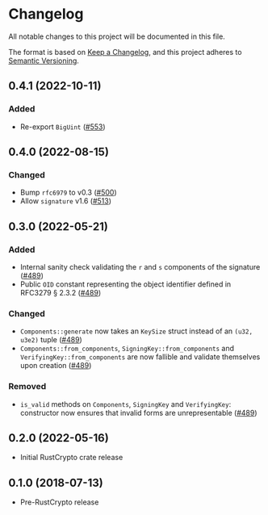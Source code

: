 # Changelog
All notable changes to this project will be documented in this file.

The format is based on [Keep a Changelog](https://keepachangelog.com/en/1.0.0/),
and this project adheres to [Semantic Versioning](https://semver.org/spec/v2.0.0.html).

## 0.4.1 (2022-10-11)
### Added
- Re-export `BigUint` ([#553])

[#553]: https://github.com/RustCrypto/signatures/pull/553

## 0.4.0 (2022-08-15)
### Changed
- Bump `rfc6979` to v0.3 ([#500])
- Allow `signature` v1.6 ([#513])

[#500]: https://github.com/RustCrypto/signatures/pull/500
[#513]: https://github.com/RustCrypto/signatures/pull/513

## 0.3.0 (2022-05-21)
### Added
- Internal sanity check validating the `r` and `s` components of the signature ([#489])
- Public `OID` constant representing the object identifier defined in RFC3279 § 2.3.2 ([#489]) 

### Changed
- `Components::generate` now takes an `KeySize` struct instead of an `(u32, u3e2)` tuple ([#489])
- `Components::from_components`, `SigningKey::from_components` and `VerifyingKey::from_components`
  are now fallible and validate themselves upon creation ([#489])

### Removed
- `is_valid` methods on `Components`, `SigningKey` and `VerifyingKey`: constructor now ensures that
  invalid forms are unrepresentable ([#489])

[#489]: https://github.com/RustCrypto/signatures/pull/489

## 0.2.0 (2022-05-16)
- Initial RustCrypto crate release

## 0.1.0 (2018-07-13)
- Pre-RustCrypto release
